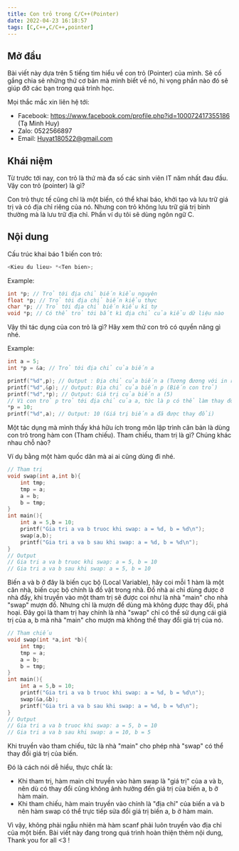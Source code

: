 ```yaml
---
title: Con trỏ trong C/C++(Pointer)
date: 2022-04-23 16:18:57
tags: [C,C++,C/C++,pointer]
---
```


## Mở đầu

Bài viết này dựa trên 5 tiếng tìm hiểu về con trỏ (Pointer) của mình. Sẽ cố gắng chia sẻ những thứ cơ bản mà mình biết về nó, hi vọng phần nào đó sẽ giúp đỡ các bạn trong quá trình học.

Mọi thắc mắc xin liên hệ tới:
- Facebook: https://www.facebook.com/profile.php?id=100072417355186 (Tạ Minh Huy)
- Zalo: 0522566897
- Email: Huyat180522@gmail.com

## Khái niệm

Từ trước tới nay, con trỏ là thứ mà đa số các sinh viên IT năm nhất đau đầu. Vậy con trỏ (pointer) là gì?

Con trỏ thực tế cũng chỉ là một biến, có thể khai báo, khởi tạo và lưu trữ giá trị và có địa chỉ riêng của nó. Nhưng con trỏ không lưu trữ giá trị bình thường mà là lưu trữ địa chỉ.
Phần ví dụ tôi sẽ dùng ngôn ngữ C.

## Nội dung

Cấu trúc khai báo 1 biến con trỏ: 
```C
<Kieu du lieu> *<Ten bien>;
```
Example: 
```C
int *p; // Trỏ tới địa chỉ biến kiểu nguyên
float *p; // Trỏ tới địa chỉ biến kiểu thực
char *p; // Trỏ tới địa chỉ biến kiểu kí tự
void *p; // Có thể trỏ tới bất kì địa chỉ của kiểu dữ liệu nào
```

Vậy thì tác dụng của con trỏ là gì? Hãy xem thử con trỏ có quyền năng gì nhé.

Example:

```C
int a = 5;
int *p = &a; // Trỏ tới địa chỉ của biến a

printf("%d",p); // Output : Địa chỉ của biến a (Tương đương với in ra &a)
printf("%d",&p); // Output: Địa chỉ của biến p (Biến con trỏ)
printf("%d",*p); // Output: Giá trị của biến a (5)
// Vì con trỏ p trỏ tới địa chỉ của a, tức là p có thể làm thay đổi được giá trị của a
*p = 10;
printf("%d",a); // Output: 10 (Giá trị biến a đã được thay đổi)
```

Một tác dụng mà mình thấy khá hữu ích trong môn lập trình căn bản là dùng con trỏ trong hàm con (Tham chiếu).
Tham chiếu, tham trị là gì? Chúng khác nhau chỗ nào?

Ví dụ bằng một hàm quốc dân mà ai ai cũng dùng đi nhé.
```C
// Tham trị
void swap(int a,int b){
    int tmp;
    tmp = a;
    a = b;
    b = tmp;
}
int main(){
    int a = 5,b = 10;
    printf("Gia tri a va b truoc khi swap: a = %d, b = %d\n");
    swap(a,b);
    printf("Gia tri a va b sau khi swap: a = %d, b = %d\n");
}
// Output
// Gia tri a va b truoc khi swap: a = 5, b = 10
// Gia tri a va b sau khi swap: a = 5, b = 10
```
Biến a và b ở đây là biến cục bộ (Local Variable), hãy coi mỗi 1 hàm là một căn nhà, biến cục bộ chính là đồ vật trong nhà. Đồ nhà ai chỉ dùng được ở nhà đấy, khi truyền vào một tham trị sẽ được coi như là nhà "main" cho nhà "swap" mượn đồ. Nhưng chỉ là mượn để dùng mà không được thay đổi, phá hoại. Đây gọi là tham trị hay chính là nhà "swap" chỉ có thể sử dụng cái giá trị của a, b mà nhà "main" cho mượn mà không thể thay đổi giá trị của nó.

```C
// Tham chiếu
void swap(int *a,int *b){
    int tmp;
    tmp = a;
    a = b;
    b = tmp;
}
int main(){
    int a = 5,b = 10;
    printf("Gia tri a va b truoc khi swap: a = %d, b = %d\n");
    swap(&a,&b);
    printf("Gia tri a va b sau khi swap: a = %d, b = %d\n");
}
// Output
// Gia tri a va b truoc khi swap: a = 5, b = 10
// Gia tri a va b sau khi swap: a = 10, b = 5
```
Khi truyền vào tham chiếu, tức là nhà "main" cho phép nhà "swap" có thể thay đổi giá trị của biến.

Đó là cách nói dễ hiểu, thực chất là:
- Khi tham trị, hàm main chỉ truyền vào hàm swap là "giá trị" của a và b, nên dù có thay đổi cũng không ảnh hưởng đến giá trị của biến a, b ở hàm main.
- Khi tham chiếu, hàm main truyền vào chính là "địa chỉ" của biến a và b nên hàm swap có thể trực tiếp sửa đổi giá trị biến a, b ở hàm main.

Vì vậy, không phải ngẫu nhiên mà hàm scanf phải luôn truyền vào địa chỉ của một biến.
Bài viết này đang trong quá trình hoàn thiện thêm nội dung, Thank you for all <3 !
